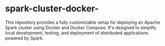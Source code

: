# spark-cluster-docker-
This repository provides a fully customizable setup for deploying an Apache Spark cluster using Docker and Docker Compose. It's designed to simplify local development, testing, and deployment of distributed applications powered by Spark.
